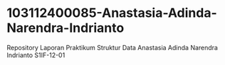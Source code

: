 # 103112400085-Anastasia-Adinda-Narendra-Indrianto
Repository Laporan Praktikum Struktur Data Anastasia Adinda Narendra Indrianto S1IF-12-01
